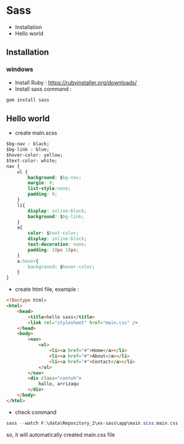 # Sass 
* Installation 
* Hello world 

## Installation 
### windows 
* Install Ruby : https://rubyinstaller.org/downloads/ 
* Install sass command : 
```java
gem install sass
```

## Hello world
* create main.scss 
```css
$bg-nav : black;
$bg-link : blue;
$hover-color: yellow;
$text-color: white;
nav {
	ul {
		background: $bg-nav;
		margin: 0;
		list-style:none;
		padding: 0;
	}
	li{
		display: inline-block;
		background: $bg-link;
	}
	a{
		color: $text-color;
		display: inline-block;
		text-decoration: none;
		padding: 10px 18px;
	}
	a:hover{
		background: $hover-color;
	}
}
```
* create html file, example : 
```html
<!Doctype html>
<html>
	<head>
		<title>hello sass</title>
		<link rel="stylesheet" href="main.css" />
	</head>
	<body>
		<nav>
			<ul>
				<li><a href="#">Home</a></li>
				<li><a href="#">About</a></li>
				<li><a href="#">Contact</a></li>
			</ul>
		</nav>
		<div class="contoh">
			hallo, arrizaqu
		</div>
	</body>
</html>
```
* check command 
```java
sass --watch F:\data\Repository_2\ex-sass\app\main.scss:main.css
```
so, it will automatically created main.css file 
